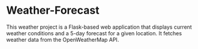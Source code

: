 # Weather-Forecast
This weather project is a Flask-based web application that displays current weather conditions and a 5-day forecast for a given location. It fetches weather data from the OpenWeatherMap API.
